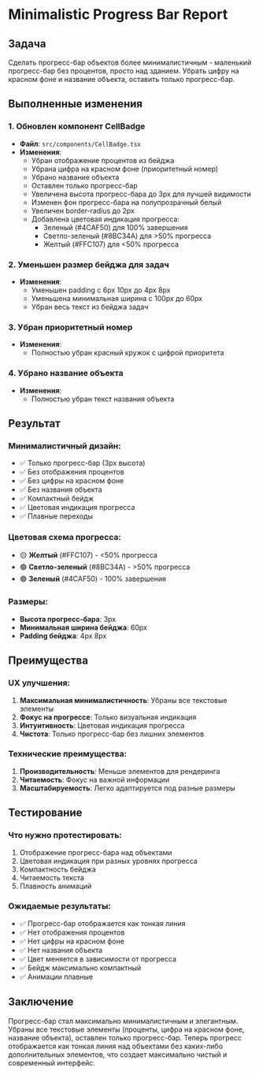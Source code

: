 # Minimalistic Progress Bar Report

## Задача
Сделать прогресс-бар объектов более минималистичным - маленький прогресс-бар без процентов, просто над зданием. Убрать цифру на красном фоне и название объекта, оставить только прогресс-бар.

## Выполненные изменения

### 1. Обновлен компонент CellBadge
- **Файл**: `src/components/CellBadge.tsx`
- **Изменения**:
  - Убран отображение процентов из бейджа
  - Убрана цифра на красном фоне (приоритетный номер)
  - Убрано название объекта
  - Оставлен только прогресс-бар
  - Увеличена высота прогресс-бара до 3px для лучшей видимости
  - Изменен фон прогресс-бара на полупрозрачный белый
  - Увеличен border-radius до 2px
  - Добавлена цветовая индикация прогресса:
    - Зеленый (#4CAF50) для 100% завершения
    - Светло-зеленый (#8BC34A) для >50% прогресса
    - Желтый (#FFC107) для <50% прогресса

### 2. Уменьшен размер бейджа для задач
- **Изменения**:
  - Уменьшен padding с 6px 10px до 4px 8px
  - Уменьшена минимальная ширина с 100px до 60px
  - Убран весь текст из бейджа задач

### 3. Убран приоритетный номер
- **Изменения**:
  - Полностью убран красный кружок с цифрой приоритета

### 4. Убрано название объекта
- **Изменения**:
  - Полностью убран текст названия объекта

## Результат

### Минималистичный дизайн:
- ✅ Только прогресс-бар (3px высота)
- ✅ Без отображения процентов
- ✅ Без цифры на красном фоне
- ✅ Без названия объекта
- ✅ Компактный бейдж
- ✅ Цветовая индикация прогресса
- ✅ Плавные переходы

### Цветовая схема прогресса:
- 🟡 **Желтый** (#FFC107) - <50% прогресса
- 🟢 **Светло-зеленый** (#8BC34A) - >50% прогресса  
- 🟢 **Зеленый** (#4CAF50) - 100% завершения

### Размеры:
- **Высота прогресс-бара**: 3px
- **Минимальная ширина бейджа**: 60px
- **Padding бейджа**: 4px 8px

## Преимущества

### UX улучшения:
1. **Максимальная минималистичность**: Убраны все текстовые элементы
2. **Фокус на прогрессе**: Только визуальная индикация
3. **Интуитивность**: Цветовая индикация прогресса
4. **Чистота**: Только прогресс-бар без лишних элементов

### Технические преимущества:
1. **Производительность**: Меньше элементов для рендеринга
2. **Читаемость**: Фокус на важной информации
3. **Масштабируемость**: Легко адаптируется под разные размеры

## Тестирование

### Что нужно протестировать:
1. Отображение прогресс-бара над объектами
2. Цветовая индикация при разных уровнях прогресса
3. Компактность бейджа
4. Читаемость текста
5. Плавность анимаций

### Ожидаемые результаты:
- ✅ Прогресс-бар отображается как тонкая линия
- ✅ Нет отображения процентов
- ✅ Нет цифры на красном фоне
- ✅ Нет названия объекта
- ✅ Цвет меняется в зависимости от прогресса
- ✅ Бейдж максимально компактный
- ✅ Анимации плавные

## Заключение

Прогресс-бар стал максимально минималистичным и элегантным. Убраны все текстовые элементы (проценты, цифра на красном фоне, название объекта), оставлен только прогресс-бар. Теперь прогресс отображается как тонкая линия над объектами без каких-либо дополнительных элементов, что создает максимально чистый и современный интерфейс.
